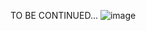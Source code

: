 TO BE CONTINUED...
![image](https://user-images.githubusercontent.com/91484142/163593994-e2419dc3-96dc-4b95-a538-9a01862e9329.png)
